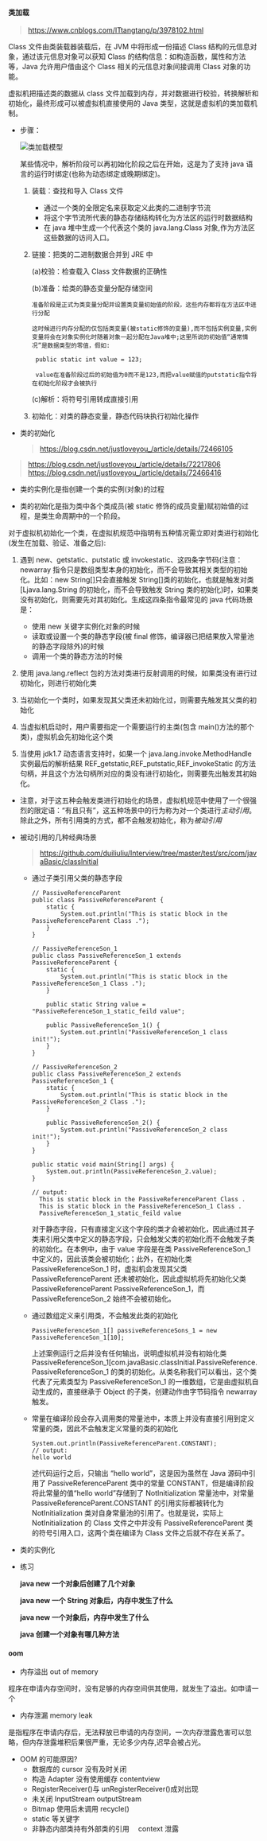 #### 类加载

> https://www.cnblogs.com/ITtangtang/p/3978102.html

Class 文件由类装载器装载后，在 JVM 中将形成一份描述 Class 结构的元信息对象，通过该元信息对象可以获知 Class 的结构信息：如构造函数，属性和方法等，Java 允许用户借由这个 Class 相关的元信息对象间接调用 Class 对象的功能。

虚拟机把描述类的数据从 class 文件加载到内存，并对数据进行校验，转换解析和初始化，最终形成可以被虚拟机直接使用的 Java 类型，这就是虚拟机的类加载机制。

- 步骤：

  ![类加载模型](../images/类加载模型.png)

  某些情况中，解析阶段可以再初始化阶段之后在开始，这是为了支持 java 语言的运行时绑定(也称为动态绑定或晚期绑定)。

  1.  装载：查找和导入 Class 文件

      - 通过一个类的全限定名来获取定义此类的二进制字节流
      - 将这个字节流所代表的静态存储结构转化为方法区的运行时数据结构
      - 在 java 堆中生成一个代表这个类的 java.lang.Class 对象,作为方法区这些数据的访问入口。

  2.  链接：把类的二进制数据合并到 JRE 中

      (a)校验：检查载入 Class 文件数据的正确性

      (b)准备：给类的静态变量分配存储空间

          准备阶段是正式为类变量分配并设置类变量初始值的阶段，这些内存都将在方法区中进行分配

          这时候进行内存分配的仅包括类变量(被static修饰的变量),而不包括实例变量,实例变量将会在对象实例化时随着对象一起分配在Java堆中;这里所说的初始值“通常情况”是数据类型的零值，假如:

           public static int value = 123;

           value在准备阶段过后的初始值为0而不是123,而把value赋值的putstatic指令将在初始化阶段才会被执行

      (c)解析：将符号引用转成直接引用

  3.  初始化：对类的静态变量，静态代码块执行初始化操作

- 类的初始化

  > https://blog.csdn.net/justloveyou_/article/details/72466105 <br>
 > https://blog.csdn.net/justloveyou_/article/details/72217806 <br>
 > https://blog.csdn.net/justloveyou_/article/details/72466416 <br>

  - 类的实例化是指创建一个类的实例(对象)的过程

  - 类的初始化是指为类中各个类成员(被 static 修饰的成员变量)赋初始值的过程，是类生命周期中的一个阶段。

  对于虚拟机初始化一个类，在虚拟机规范中指明有五种情况需立即对类进行初始化(发生在加载、验证、准备之后):

  1. 遇到 new、getstatic、putstatic 或 invokestatic、这四条字节码(注意：newarray 指令只是数组类型本身的初始化，而不会导致其相关类型的初始化。比如：new String[]只会直接触发 String[]类的初始化，也就是触发对类[Ljava.lang.String 的初始化，而不会导致触发 String 类的初始化)时，如果类没有初始化，则需要先对其初始化。生成这四条指令最常见的 java 代码场景是：

     - 使用 new 关键字实例化对象的时候
     - 读取或设置一个类的静态字段(被 final 修饰，编译器已把结果放入常量池的静态字段除外)的时候
     - 调用一个类的静态方法的时候

  2. 使用 java.lang.reflect 包的方法对类进行反射调用的时候，如果类没有进行过初始化，则进行初始化类

  3. 当初始化一个类时，如果发现其父类还未初始化过，则需要先触发其父类的初始化

  4. 当虚拟机启动时，用户需要指定一个需要运行的主类(包含 main()方法的那个类)，虚拟机会先初始化这个类

  5. 当使用 jdk1.7 动态语言支持时，如果一个 java.lang.invoke.MethodHandle 实例最后的解析结果 REF_getstatic,REF_putstatic,REF_invokeStatic 的方法句柄，并且这个方法句柄所对应的类没有进行初始化，则需要先出触发其初始化。

  - 注意，对于这五种会触发类进行初始化的场景，虚拟机规范中使用了一个很强烈的限定语：“有且只有”，这五种场景中的行为称为对一个类进行*主动引用*。除此之外，所有引用类的方式，都不会触发初始化，称为*被动引用*
  - 被动引用的几种经典场景

    > https://github.com/duiliuliu/Interview/tree/master/test/src/com/javaBasic/classInitial

    - 通过子类引用父类的静态字段

      ```
      // PassiveReferenceParent
      public class PassiveReferenceParent {
          static {
              System.out.println("This is static block in the PassiveReferenceParent Class .");
          }
      }

      // PassiveReferenceSon_1
      public class PassiveReferenceSon_1 extends PassiveReferenceParent {
          static {
              System.out.println("This is static block in the PassiveReferenceSon_1 Class .");
          }

          public static String value = "PassiveReferenceSon_1_static_feild value";

          public PassiveReferenceSon_1() {
              System.out.println("PassiveReferenceSon_1 class init!");
          }
      }

      // PassiveReferenceSon_2
      public class PassiveReferenceSon_2 extends PassiveReferenceSon_1 {
          static {
              System.out.println("This is static block in the PassiveReferenceSon_2 Class .");
          }

          public PassiveReferenceSon_2() {
              System.out.println("PassiveReferenceSon_2 class init!");
          }
      }

      public static void main(String[] args) {
          System.out.println(PassiveReferenceSon_2.value);
      }

      // output:
        This is static block in the PassiveReferenceParent Class .
        This is static block in the PassiveReferenceSon_1 Class .
        PassiveReferenceSon_1_static_feild value
      ```

      对于静态字段，只有直接定义这个字段的类才会被初始化，因此通过其子类来引用父类中定义的静态字段，只会触发父类的初始化而不会触发子类的初始化。在本例中，由于 value 字段是在类 PassiveReferenceSon_1 中定义的，因此该类会被初始化；此外，在初始化类 PassiveReferenceSon_1 时，虚拟机会发现其父类 PassiveReferenceParent 还未被初始化，因此虚拟机将先初始化父类 PassiveReferenceParent PassiveReferenceSon_1，而 PassiveReferenceSon_2 始终不会被初始化。

    - 通过数组定义来引用类，不会触发此类的初始化

      ```
      PassiveReferenceSon_1[] passiveReferenceSons_1 = new PassiveReferenceSon_1[10];
      ```

      上述案例运行之后并没有任何输出，说明虚拟机并没有初始化类 PassiveReferenceSon_1[com.javaBasic.classInitial.PassiveReference.PassiveReferenceSon_1 的类的初始化。从类名称我们可以看出，这个类代表了元素类型为 PassiveReferenceSon_1 的一维数组，它是由虚拟机自动生成的，直接继承于 Object 的子类，创建动作由字节码指令 newarray 触发。

    - 常量在编译阶段会存入调用类的常量池中，本质上并没有直接引用到定义常量的类，因此不会触发定义常量的类的初始化

      ```
      System.out.println(PassiveReferenceParent.CONSTANT);
      // output:
      hello world
      ```

      述代码运行之后，只输出 “hello world”，这是因为虽然在 Java 源码中引用了 PassiveReferenceParent 类中的常量 CONSTANT，但是编译阶段将此常量的值“hello world”存储到了 NotInitialization 常量池中，对常量 PassiveReferenceParent.CONSTANT 的引用实际都被转化为 NotInitialization 类对自身常量池的引用了。也就是说，实际上 NotInitialization 的 Class 文件之中并没有 PassiveReferenceParent 类的符号引用入口，这两个类在编译为 Class 文件之后就不存在关系了。

- 类的实例化

- 练习

  **java new 一个对象后创建了几个对象**

  **java new 一个 String 对象后，内存中发生了什么**

  **java new 一个对象后，内存中发生了什么**

  **java 创建一个对象有哪几种方法**

#### oom

- 内存溢出 out of memory

程序在申请内存空间时，没有足够的内存空间供其使用，就发生了溢出。如申请一个

- 内存泄漏 memory leak

是指程序在申请内存后，无法释放已申请的内存空间，一次内存泄露危害可以忽略，但内存泄露堆积后果很严重，无论多少内存,迟早会被占光。

- OOM 的可能原因?
  - 数据库的 cursor 没有及时关闭
  - 构造 Adapter 没有使用缓存 contentview
  - RegisterReceiver()与 unRegisterReceiver()成对出现
  - 未关闭 InputStream outputStream
  - Bitmap 使用后未调用 recycle()
  - static 等关键字
  - 非静态内部类持有外部类的引用　 context 泄露
